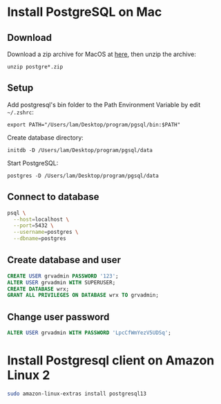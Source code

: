 # Install PostgreSQL on Mac

## Download

Download a zip archive for MacOS at [here](https://www.enterprisedb.com/download-postgresql-binaries), then unzip the archive:

```shell
unzip postgre*.zip
```

## Setup

Add postgresql's bin folder to the Path Environment Variable by edit `~/.zshrc`:

```shell
export PATH="/Users/lam/Desktop/program/pgsql/bin:$PATH"
```

Create database directory:

```shell
initdb -D /Users/lam/Desktop/program/pgsql/data
```

Start PostgreSQL:

```shell
postgres -D /Users/lam/Desktop/program/pgsql/data
```


## Connect to database

```sh
psql \
  --host=localhost \
  --port=5432 \
  --username=postgres \
  --dbname=postgres
```


## Create database and user

```sql
CREATE USER grvadmin PASSWORD '123';
ALTER USER grvadmin WITH SUPERUSER;
CREATE DATABASE wrx;
GRANT ALL PRIVILEGES ON DATABASE wrx TO grvadmin;
```


## Change user password

```sql
ALTER USER grvadmin WITH PASSWORD 'LpcCfWmYezV5UDSq';
```

# Install Postgresql client on Amazon Linux 2

```sh
sudo amazon-linux-extras install postgresql13
```